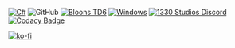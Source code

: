 [![C#](https://img.shields.io/badge/language-C%23-blueviolet)](https://docs.microsoft.com/en-us/dotnet/csharp/) ![GitHub](https://img.shields.io/github/license/1330-Studios/Random-Projectiles-V2) [![Bloons TD6](https://img.shields.io/badge/game-Bloons%20TD6-brightgreen.svg)](https://btd6.com/) [![Windows](https://img.shields.io/badge/platform-Windows-0078d7.svg)](https://en.wikipedia.org/wiki/Microsoft_Windows) [![1330 Studios Discord](https://img.shields.io/discord/758553724226109480)](https://discord.gg/D7v6h3KSQN) [![Codacy Badge](https://app.codacy.com/project/badge/Grade/4c50202967504fdb97dfe02fab3990c2)](https://www.codacy.com/gh/1330-Studios/Random-Projectiles-V2/dashboard?utm_source=github.com&amp;utm_medium=referral&amp;utm_content=1330-Studios/Random-Projectiles-V2&amp;utm_campaign=Badge_Grade)

[![ko-fi](https://ko-fi.com/img/githubbutton_sm.svg)](https://ko-fi.com/K3K04LYSO)
